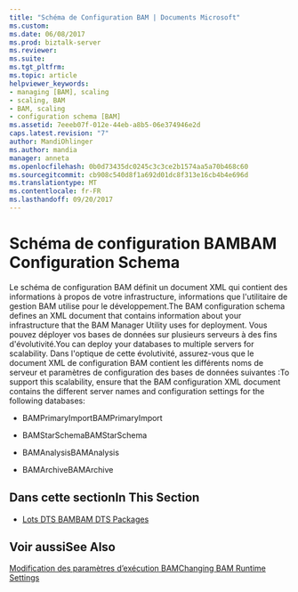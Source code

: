 ```yaml
---
title: "Schéma de Configuration BAM | Documents Microsoft"
ms.custom: 
ms.date: 06/08/2017
ms.prod: biztalk-server
ms.reviewer: 
ms.suite: 
ms.tgt_pltfrm: 
ms.topic: article
helpviewer_keywords:
- managing [BAM], scaling
- scaling, BAM
- BAM, scaling
- configuration schema [BAM]
ms.assetid: 7eeeb07f-012e-44eb-a8b5-06e374946e2d
caps.latest.revision: "7"
author: MandiOhlinger
ms.author: mandia
manager: anneta
ms.openlocfilehash: 0b0d73435dc0245c3c3ce2b1574aa5a70b468c60
ms.sourcegitcommit: cb908c540d8f1a692d01dc8f313e16cb4b4e696d
ms.translationtype: MT
ms.contentlocale: fr-FR
ms.lasthandoff: 09/20/2017
---
```

# <a name="bam-configuration-schema"></a><span data-ttu-id="6e561-102">Schéma de configuration BAM</span><span class="sxs-lookup"><span data-stu-id="6e561-102">BAM Configuration Schema</span></span>
<span data-ttu-id="6e561-103">Le schéma de configuration BAM définit un document XML qui contient des informations à propos de votre infrastructure, informations que l'utilitaire de gestion BAM utilise pour le développement.</span><span class="sxs-lookup"><span data-stu-id="6e561-103">The BAM configuration schema defines an XML document that contains information about your infrastructure that the BAM Manager Utility uses for deployment.</span></span> <span data-ttu-id="6e561-104">Vous pouvez déployer vos bases de données sur plusieurs serveurs à des fins d'évolutivité.</span><span class="sxs-lookup"><span data-stu-id="6e561-104">You can deploy your databases to multiple servers for scalability.</span></span> <span data-ttu-id="6e561-105">Dans l'optique de cette évolutivité, assurez-vous que le document XML de configuration BAM contient les différents noms de serveur et paramètres de configuration des bases de données suivantes :</span><span class="sxs-lookup"><span data-stu-id="6e561-105">To support this scalability, ensure that the BAM configuration XML document contains the different server names and configuration settings for the following databases:</span></span>  
  
-   <span data-ttu-id="6e561-106">BAMPrimaryImport</span><span class="sxs-lookup"><span data-stu-id="6e561-106">BAMPrimaryImport</span></span>  
  
-   <span data-ttu-id="6e561-107">BAMStarSchema</span><span class="sxs-lookup"><span data-stu-id="6e561-107">BAMStarSchema</span></span>  
  
-   <span data-ttu-id="6e561-108">BAMAnalysis</span><span class="sxs-lookup"><span data-stu-id="6e561-108">BAMAnalysis</span></span>  
  
-   <span data-ttu-id="6e561-109">BAMArchive</span><span class="sxs-lookup"><span data-stu-id="6e561-109">BAMArchive</span></span>  
  
## <a name="in-this-section"></a><span data-ttu-id="6e561-110">Dans cette section</span><span class="sxs-lookup"><span data-stu-id="6e561-110">In This Section</span></span>  
  
-   [<span data-ttu-id="6e561-111">Lots DTS BAM</span><span class="sxs-lookup"><span data-stu-id="6e561-111">BAM DTS Packages</span></span>](../core/bam-dts-packages.md)  
  
## <a name="see-also"></a><span data-ttu-id="6e561-112">Voir aussi</span><span class="sxs-lookup"><span data-stu-id="6e561-112">See Also</span></span>  
 [<span data-ttu-id="6e561-113">Modification des paramètres d’exécution BAM</span><span class="sxs-lookup"><span data-stu-id="6e561-113">Changing BAM Runtime Settings</span></span>](../core/changing-bam-runtime-settings.md)
